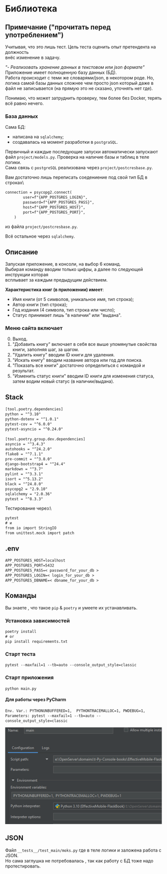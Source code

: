 # Библиотека
## Примечание ("прочитать перед употреблением")
Учитывая, что это лишь тест. Цель теста оценить опыт претендента на должность\
внёс изменение в задачу. 

*"- Реализовать хранение данных в текстовом или json формате"* \
Приложение имеет полноценную базу данных (БД).\
Работа происходит с теми же словарями/json, в некотором роде.
Но, логика самой базы данных сложнее чем просто json который даже в \
файл не записывается (на прямую это не сказано, уточнять нет где).

Понимаю, что может затруднить проверку, тем более без Docker, терять \
всё равно нечего.

### База данных
Сама БД:
- написана на `sqlalchemy`;
- создавалась на момент разработки в `postgraSQL`.

Первичный и каждые последующие запуски автоматически запускают \
файл `project/models.py`. Проверка на наличие базы и таблиц в теле логики. \
Сама связь c `postgreSQL` реализована через `project/postcresbase.py`.

Вам достаточно лишь переписать соедениение под свой тип БД в строках\
```text
connection = psycopg2.connect(
        user=f"{APP_POSTGRES_LOGIN}",
        password=f"{APP_POSTGRES_PASS}",
        host=f"{APP_POSTGRES_HOST}",
        port=f"{APP_POSTGRES_PORT}",
    )
```
из файла `project/postcresbase.py`.

Всё остальное через `sqlalchemy`.

## Описание
Запуская приложение, в консоли, на выбор 6 команд.\
Выбирая команду вводим только цифры, а далее по следующей инструкции которая \
всплывает за каждым предыдущим действием. 

**Характеристика книг (в приложении) имеет**:
- Имя книги (от 5 символов, уникальное имя, тип строка); 
- Автор книги (тип строка);
- Год издания (4 символа, тип строка или число);
- Статус принимает лишь "в наличии" или "выдана".

### Меню сайта включает
0) Выход.
1) "Добавить книгу" включает в себя все выше упомянутые свойства \
книги, заполняя шаг, за шагом.
2) "Удалить книгу" вводим ID книги для удаления.
3) "Искать книгу" вводим название автора или год для поиска.
4) "Показать все книги" достаточно определиться с командой и результат.
5) "Изменить статус книги" вводим ID книги для изменения статуса, \
затем водим новый статус (в наличии/выдана).

## Stack
```text
[tool.poetry.dependencies]
python = "^3.10"
python-dotenv = "^1.0.1"
pytest-cov = "^6.0.0"
pytest-asyncio = "^0.24.0"

[tool.poetry.group.dev.dependencies]
asyncio = "^3.4.3"
autohooks = "^24.2.0"
flake8 = "^7.1.1"
pre-commit = "^3.8.0"
django-bootstrap4 = "^24.4"
markdown = "^3.7"
pylint = "^3.3.1"
isort = "^5.13.2"
black = "^24.8.0"
psycopg2 = "2.9.10"
sqlalchemy = "2.0.36"
pytest = "^8.3.3"
```
Тестирование через:\ 
```text
pytest
# и
from io import StringIO
from unittest.mock import patch
```


## .env
```text
APP_POSTGRES_HOST=localhost
APP_POSTGRES_PORT=5432
APP_POSTGRES_PASS=< password_for_your_db >
APP_POSTGRES_LOGIN=< login_for_your_db >
APP_POSTGRES_DBNAME=< dbname_for_your_db >
```
## Команды
Вы знаете , что такое `pip` & `poetry` и умеете их устанавливать.

### Установка зависимостей
```text
poetry install
# or
pip install requirements.txt
```

### Старт теста
```text
pytest --maxfail=1 --tb=auto --console_output_style=classic
```

### Старт приложения
```text
python main.py
```

#### Для работы через PyCharm

```text
Env. Var.: PYTHONUNBUFFERED=1,  PYTHONTRACEMALLOC=1, PWDEBUG=1,
Parameters: pytest --maxfail=1 --tb=auto --console_output_style=classic
```
![pycharm](./img/pycharm.png)

## JSON
Файл `__tests__/test_main/moks.py` где в теле логики и заложена работа с JSON.\
Но сама заглушка не потребовалась , так как работу с БД тоже надо протестировать.